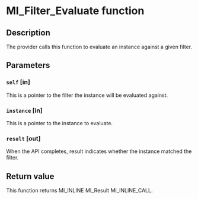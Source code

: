 # MI_Filter_Evaluate function

## Description

The provider calls this function to evaluate an instance against a given filter.

## Parameters

### `self` [in]

This is a pointer to the filter the instance will be evaluated against.

### `instance` [in]

This is a pointer to the instance to evaluate.

### `result` [out]

When the API completes, result indicates whether the instance matched the filter.

## Return value

This function returns MI_INLINE MI_Result MI_INLINE_CALL.